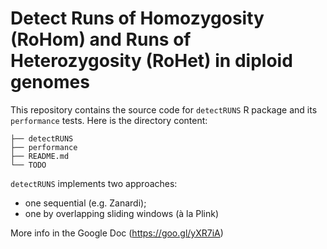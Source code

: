 
Detect Runs of Homozygosity (RoHom) and Runs of Heterozygosity (RoHet) in diploid genomes
=========================================================================================

This repository contains the source code for `detectRUNS` R package and its
`performance` tests. Here is the directory content:

```
├── detectRUNS
├── performance
├── README.md
└── TODO
```

`detectRUNS` implements two approaches:
- one sequential (e.g. Zanardi);
- one by overlapping sliding windows (à la Plink)

More info in the Google Doc (https://goo.gl/yXR7iA)
